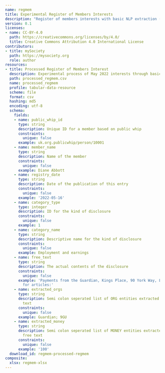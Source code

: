 ```yaml
---
name: regmem
title: Experimental Register of Members Interests
description: "Register of members interests with basic NLP extraction (unmaintained)\n"
version: 0.1
licenses:
- name: CC-BY-4.0
  path: https://creativecommons.org/licenses/by/4.0/
  title: Creative Commons Attribution 4.0 International License
contributors:
- title: mySociety
  path: https://mysociety.org
  role: author
resources:
- title: Processed Register of Members Interest
  description: Experimental process of May 2022 interests through basic NLP
  path: processed_regmem.csv
  name: processed_regmem
  profile: tabular-data-resource
  scheme: file
  format: csv
  hashing: md5
  encoding: utf-8
  schema:
    fields:
    - name: public_whip_id
      type: string
      description: Unique ID for a member based on public whip
      constraints:
        unique: false
      example: uk.org.publicwhip/person/10001
    - name: member_name
      type: string
      description: Name of the member
      constraints:
        unique: false
      example: Diane Abbott
    - name: registry_date
      type: string
      description: Date of the publication of this entry
      constraints:
        unique: false
      example: '2022-05-16'
    - name: category_type
      type: integer
      description: ID for the kind of disclosure
      constraints:
        unique: false
      example: 1
    - name: category_name
      type: string
      description: Descriptive name for the kind of disclosure
      constraints:
        unique: false
      example: Employment and earnings
    - name: free_text
      type: string
      description: The actual contents of the disclosure
      constraints:
        unique: false
      example: 'Payments from the Guardian, Kings Place, 90 York Way, London N1 9GU,
        for articles:'
    - name: extracted_orgs
      type: string
      description: Semi colon seperated list of ORG entities extracted from the free
        text
      constraints:
        unique: false
      example: Guardian; 9GU
    - name: extracted_money
      type: string
      description: Semi colon seperated list of MONEY entities extracted from the
        free text
      constraints:
        unique: false
      example: '100'
  download_id: regmem-processed-regmem
composite:
  xlsx: regmem-xlsx
---
```

